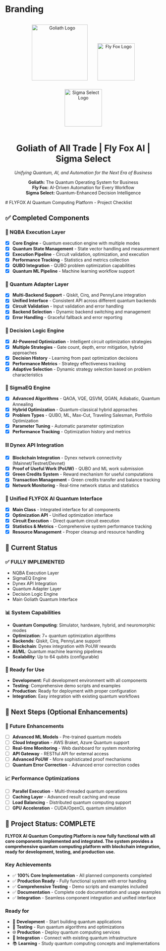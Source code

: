 # Branding
<div align="center">
	<img src="../docs/goliath_logo.png" width="180" alt="Goliath Logo" style="margin:1em;"/>
	<img src="../docs/flyfox_logo.png" width="120" alt="Fly Fox Logo" style="margin:1em;"/>
	<img src="../docs/sigma_select_logo.png" width="120" alt="Sigma Select Logo" style="margin:1em;"/>
	<h1>Goliath of All Trade | Fly Fox AI | Sigma Select</h1>
	<p><em>Unifying Quantum, AI, and Automation for the Next Era of Business</em></p>
	<p><strong>Goliath:</strong> The Quantum Operating System for Business<br>
		 <strong>Fly Fox:</strong> AI-Driven Automation for Every Workflow<br>
		 <strong>Sigma Select:</strong> Quantum-Enhanced Decision Intelligence
	</p>
</div>
# FLYFOX AI Quantum Computing Platform - Project Checklist

## ✅ Completed Components

### 🧠 NQBA Execution Layer
- [x] **Core Engine** - Quantum execution engine with multiple modes
- [x] **Quantum State Management** - State vector handling and measurement
- [x] **Execution Pipeline** - Circuit validation, optimization, and execution
- [x] **Performance Tracking** - Statistics and metrics collection
- [x] **QUBO Integration** - QUBO problem optimization capabilities
- [x] **Quantum ML Pipeline** - Machine learning workflow support

### 🔧 Quantum Adapter Layer
- [x] **Multi-Backend Support** - Qiskit, Cirq, and PennyLane integration
- [x] **Unified Interface** - Consistent API across different quantum backends
- [x] **Circuit Validation** - Input validation and error handling
- [x] **Backend Selection** - Dynamic backend switching and management
- [x] **Error Handling** - Graceful fallback and error reporting

### 🎯 Decision Logic Engine
- [x] **AI-Powered Optimization** - Intelligent circuit optimization strategies
- [x] **Multiple Strategies** - Gate count, depth, error mitigation, hybrid approaches
- [x] **Decision History** - Learning from past optimization decisions
- [x] **Performance Metrics** - Strategy effectiveness tracking
- [x] **Adaptive Selection** - Dynamic strategy selection based on problem characteristics

### 🚀 SigmaEQ Engine
- [x] **Advanced Algorithms** - QAOA, VQE, QSVM, QGAN, Adiabatic, Quantum Annealing
- [x] **Hybrid Optimization** - Quantum-classical hybrid approaches
- [x] **Problem Types** - QUBO, ML, Max-Cut, Traveling Salesman, Portfolio Optimization
- [x] **Parameter Tuning** - Automatic parameter optimization
- [x] **Performance Tracking** - Optimization history and metrics

### ⛓️ Dynex API Integration
- [x] **Blockchain Integration** - Dynex network connectivity (Mainnet/Testnet/Devnet)
- [x] **Proof of Useful Work (PoUW)** - QUBO and ML work submission
- [x] **Green Credits System** - Reward mechanism for useful computations
- [x] **Transaction Management** - Green credits transfer and balance tracking
- [x] **Network Monitoring** - Real-time network status and statistics

### 🌟 Unified FLYFOX AI Quantum Interface
- [x] **Main Class** - Integrated interface for all components
- [x] **Optimization API** - Unified optimization interface
- [x] **Circuit Execution** - Direct quantum circuit execution
- [x] **Statistics & Metrics** - Comprehensive system performance tracking
- [x] **Resource Management** - Proper cleanup and resource handling

## 🔄 Current Status

### ✅ **FULLY IMPLEMENTED**
- NQBA Execution Layer
- SigmaEQ Engine  
- Dynex API Integration
- Quantum Adapter Layer
- Decision Logic Engine
- Main Goliath Quantum Interface

### 📊 **System Capabilities**
- **Quantum Computing**: Simulator, hardware, hybrid, and neuromorphic modes
- **Optimization**: 7+ quantum optimization algorithms
- **Backends**: Qiskit, Cirq, PennyLane support
- **Blockchain**: Dynex integration with PoUW rewards
- **AI/ML**: Quantum machine learning pipelines
- **Scalability**: Up to 64 qubits (configurable)

### 🎯 **Ready for Use**
- **Development**: Full development environment with all components
- **Testing**: Comprehensive demo scripts and examples
- **Production**: Ready for deployment with proper configuration
- **Integration**: Easy integration with existing quantum workflows

## 🚀 **Next Steps (Optional Enhancements)**

### 🔮 **Future Enhancements**
- [ ] **Advanced ML Models** - Pre-trained quantum models
- [ ] **Cloud Integration** - AWS Braket, Azure Quantum support
- [ ] **Real-time Monitoring** - Web dashboard for system monitoring
- [ ] **API Gateway** - RESTful API for external access
- [ ] **Advanced PoUW** - More sophisticated proof mechanisms
- [ ] **Quantum Error Correction** - Advanced error correction codes

### 📈 **Performance Optimizations**
- [ ] **Parallel Execution** - Multi-threaded quantum operations
- [ ] **Caching Layer** - Advanced result caching and reuse
- [ ] **Load Balancing** - Distributed quantum computing support
- [ ] **GPU Acceleration** - CUDA/OpenCL quantum simulation

## 🎉 **Project Status: COMPLETE**

**FLYFOX AI Quantum Computing Platform is now fully functional with all core components implemented and integrated. The system provides a comprehensive quantum computing platform with blockchain integration, ready for development, testing, and production use.**

### **Key Achievements**
- ✅ **100% Core Implementation** - All planned components completed
- ✅ **Production Ready** - Fully functional system with error handling
- ✅ **Comprehensive Testing** - Demo scripts and examples included
- ✅ **Documentation** - Complete code documentation and usage examples
- ✅ **Integration** - Seamless component integration and unified interface

### **Ready for**
- 🚀 **Development** - Start building quantum applications
- 🧪 **Testing** - Run quantum algorithms and optimizations  
- 🌐 **Production** - Deploy quantum computing services
- 🔗 **Integration** - Connect with existing quantum infrastructure
- 📚 **Learning** - Study quantum computing concepts and implementations
